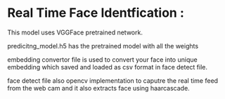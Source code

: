 # Real Time Face Identfication :

This model uses VGGFace pretrained network. 

predicitng_model.h5 has the pretrained model with all the weights 

embedding convertor file is used to convert your face into unique embedding which saved and loaded as csv format in face detect file. 

face detect file also  opencv implementation to caputre the real time feed from the web cam and it also extracts face using haarcascade.

